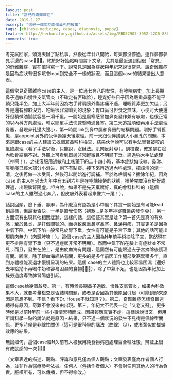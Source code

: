 ```yaml
---
layout: post
title: "常見的奇難雜症"
date: 2019-1-27
excerpt: "這是一個關於兩個鼻孔的故事"
tags: [chinese-medicine, cases, diagnosis, poppy]
feature: http://herboratory.github.io/assets/img/FBD52907-3952-42C0-888B-C9A3BC8324E3.jpeg
comments: true
---
```


考完試回家，頭幾天辦了點私事，然後從年廿八開始，每天都沒停過，連作夢都夢見手邊的case🤦🏻‍♀️。終於好好抽點時間寫下文章，尤其是最近遇到個很「常見」的奇難雜症，實在值得寫一下。說常見是因為症狀與年紀來說很常見，說奇難雜症是因為症狀有很多坑會lead到完全不一樣的狀況，而且這個case的結果蠻出人意表。

這個常見奇難雜症case的主人，是一位過七奔八的女性，有哮喘病史，加上長期鼻子過敏和慢性支氣管炎（不確定有否確診），睡覺好些日子因為嚴重鼻塞不能平躺只能半坐，加上大半年前因為右手臂肩膀外傷疼痛不適，睡眠質素更加欠佳；另外是還有腳麻沒力、吃飯很容易嗆到的現象；胃口尚可但食之無味，小便可大便還好但稍微油膩就容易一瀉千里。一開始是風寒感冒加鼻炎發作兼有咳嗽，也很正常的以內科方向處理，輔以簡單手法快速暫時通鼻塞。第二天追蹤順便再用手法處理鼻塞，發現鼻孔邊大邊小，第一時間link到鼻中膈和鼻竇的結構問題。剛好手臂舊患，是appoint另外的伙伴過幾天後處理。前一天跟伙伴講到大小鼻孔的問題，本來是跟case的主人建議去找個耳鼻喉科檢查，結果伙伴說可以有手法冒著被咬的風險處理（看了手法以後，只能說，沒辦法。肌肉反射😂）。到檢查，確定是右臉內軟骨結構不對。外觀上可看到單邊非常輕微且不明顯下垂。經過強大手法處理（神啊！），之後沒服用過敏和止咳藥下的二十四小時，基本症狀如咳嗽、鼻涕、喉嚨癢已經大部分小消失，剩下有點痰。接下來再透過內科處理，把該清的清一清，之後再做一次受罰，然後可以開始進行調補。至於為啥調補？撇除年紀，因為case 的主人在過去九年中有五到六年是在極端操勞的狀態，操勞完並沒有好好處理過，出現脾腎陽虛。坦白說，如果不是先天稟賦好，真的會科科科的（這個case的主人雖然過七奔八，但皮膚外表看起來像六十尾！）。

話說回頭，臉下垂、腳麻，為什麼沒有認為是小中風？其實一開始是有可能lead到這樣，但最後否決，一半是直覺使然（抱歉...是多年神婆職業病發作😂），另一方面沒有出現其他相關症狀。這樣的話，這個証其實是啥？第一首先是真的有外感；至於鼻炎，是打個問號的。而導致嚴重鼻塞鼻塞、鼻涕與痰，其實更多是因為中氣下陷。中氣下陷一般常見於胃下垂，女性有可能是子宮下垂；其他的話可能出現肌肉無力（肉歸脾嘛！）。這個 case的主人因為N年前手術摘除子宮，當然現在更不排除有胃下垂（只不過症狀非常不明顯）。然而中氣下陷在臉上有症狀並不常見；而且，發生在臉上，是由於血海有問題，這固然有可能跟過去子宮摘除後護理有關。腳麻，除了跟血海經絡有關，更多的是多年前因工作腿部受寒累積多年，直到身體機能衰退才慢慢呈現的結果。這個 case的主人體質也比較容易困濕（還好去年給拗不再喝牛奶和容易困濕的食物🤦🏻‍♀️），除了中氣不足，也是因為年紀加上操勞過度導致脾腎陽虛引起。

這個case給幾個啟發。第一，有時候長期鼻子過敏、慢性支氣管炎，如果內科效果不大，就要考量檢查是否結構問題，或者是否因為其他原因引起（可能到頭來原因是意想不到。不信？看下Dr. House不就知道？）。第二，奇難雜症怎樣奇難還總得有原因，奇難不會沒來由出現。第三，年紀大不代表一定「又老又殘」，更多時候是以前N年前一些小事情累積而成。因果報應真實不虛。這樣說說很玄，但用所謂科學一點的說法就是原因 - 結果，只不過一個狀況的發生不見得是個線型關係，更多時候是非線性關係（這可是很科學的講法（曲線）😏），或者類似於蝴蝶效應的結果。

無論如何，這個case繼N久前有人被我用純食物粥包處理百合嘔吐後，辨証上很有成就感的一次🤣🤣🤣

（文章表達的描述、觀點、評論和意見僅為個人觀點；文章發表僅為作者個人行為，並非作為醫療參考依據。任何人（包括作者個人）不會對任何其他人的行為負責。版權所有，可以傳播，但不得修改。）
